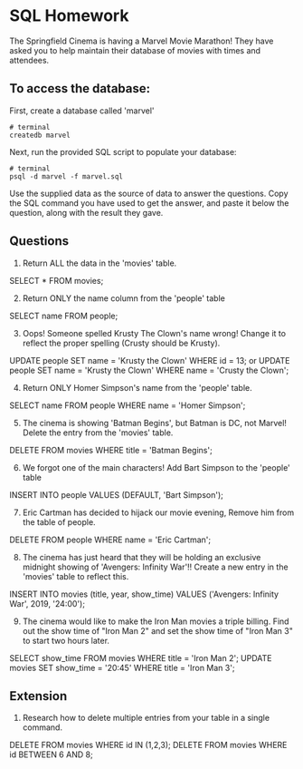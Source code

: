 # SQL Homework

The Springfield Cinema is having a Marvel Movie Marathon! They have asked you to help maintain their database of movies with times and attendees.

## To access the database:

First, create a database called 'marvel'

```
# terminal
createdb marvel
```

Next, run the provided SQL script to populate your database:

```
# terminal
psql -d marvel -f marvel.sql
```

Use the supplied data as the source of data to answer the questions. Copy the SQL command you have used to get the answer, and paste it below the question, along with the result they gave.

## Questions

1.  Return ALL the data in the 'movies' table.

SELECT * FROM movies;

2.  Return ONLY the name column from the 'people' table

SELECT name FROM people;

3.  Oops! Someone spelled Krusty The Clown's name wrong! Change it to reflect the proper spelling (Crusty should be Krusty).

UPDATE people SET name = 'Krusty the Clown' WHERE id = 13;
or
UPDATE people SET name = 'Krusty the Clown' WHERE name = 'Crusty the Clown';

4.  Return ONLY Homer Simpson's name from the 'people' table.

SELECT name FROM people WHERE name = 'Homer Simpson';

5.  The cinema is showing 'Batman Begins', but Batman is DC, not Marvel! Delete the entry from the 'movies' table.

DELETE FROM movies WHERE title = 'Batman Begins';

6.  We forgot one of the main characters! Add Bart Simpson to the 'people' table

INSERT INTO people VALUES (DEFAULT, 'Bart Simpson');

7.  Eric Cartman has decided to hijack our movie evening, Remove him from the table of people.

DELETE FROM people WHERE name = 'Eric Cartman';

8.  The cinema has just heard that they will be holding an exclusive midnight showing of 'Avengers: Infinity War'!! Create a new entry in the 'movies' table to reflect this.

INSERT INTO movies (title, year, show_time) VALUES ('Avengers: Infinity War', 2019, '24:00');

9.  The cinema would like to make the Iron Man movies a triple billing. Find out the show time of "Iron Man 2" and set the show time of "Iron Man 3" to start two hours later.

SELECT show_time FROM movies WHERE title = 'Iron Man 2';
UPDATE movies SET show_time = '20:45' WHERE title = 'Iron Man 3';

## Extension

1.  Research how to delete multiple entries from your table in a single command.

DELETE FROM movies WHERE id IN (1,2,3);
DELETE FROM movies WHERE id BETWEEN 6 AND 8;
